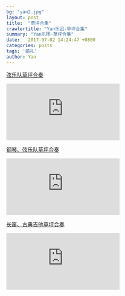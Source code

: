 ```yaml
---
bg: "yan2.jpg"
layout: post
title:  "草坪合集"
crawlertitle: "Yan乐团-草坪合集"
summary: "Yan乐团-草坪合集"
date:   2017-07-02 14:24:47 +0800
categories: posts
tags: '婚礼'
author: Yan
---
```


[弦乐队草坪合奏](https://v.qq.com/x/page/c05201zy5qf.html)
<iframe frameborder="0" src="https://v.qq.com/txp/iframe/player.html?vid=c05201zy5qf" allowFullScreen="true"></iframe>

[钢琴、弦乐队草坪合奏](https://v.qq.com/x/page/p0520ldnuev.html)
<iframe frameborder="0" src="https://v.qq.com/txp/iframe/player.html?vid=p0520ldnuev" allowFullScreen="true"></iframe>

[长笛、古典吉他草坪合奏](https://v.qq.com/x/page/s0520j4zh11.html)
<iframe frameborder="0" src="https://v.qq.com/txp/iframe/player.html?vid=s0520j4zh11" allowFullScreen="true"></iframe>
